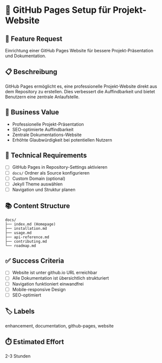 # 📄 GitHub Pages Setup für Projekt-Website

## 🎯 **Feature Request**
Einrichtung einer GitHub Pages Website für bessere Projekt-Präsentation und Dokumentation.

## 📋 **Beschreibung**
GitHub Pages ermöglicht es, eine professionelle Projekt-Website direkt aus dem Repository zu erstellen. Dies verbessert die Auffindbarkeit und bietet Benutzern eine zentrale Anlaufstelle.

## 💼 **Business Value**
- Professionelle Projekt-Präsentation
- SEO-optimierte Auffindbarkeit
- Zentrale Dokumentations-Website
- Erhöhte Glaubwürdigkeit bei potentiellen Nutzern

## 🔧 **Technical Requirements**
- [ ] GitHub Pages in Repository-Settings aktivieren
- [ ] `docs/` Ordner als Source konfigurieren
- [ ] Custom Domain (optional)
- [ ] Jekyll Theme auswählen
- [ ] Navigation und Struktur planen

## 📚 **Content Structure**
```
docs/
├── index.md (Homepage)
├── installation.md
├── usage.md  
├── api-reference.md
├── contributing.md
└── roadmap.md
```

## ✅ **Success Criteria**
- [ ] Website ist unter github.io URL erreichbar
- [ ] Alle Dokumentation ist übersichtlich strukturiert
- [ ] Navigation funktioniert einwandfrei
- [ ] Mobile-responsive Design
- [ ] SEO-optimiert

## 🏷️ **Labels**
enhancement, documentation, github-pages, website

## ⏱️ **Estimated Effort**
2-3 Stunden